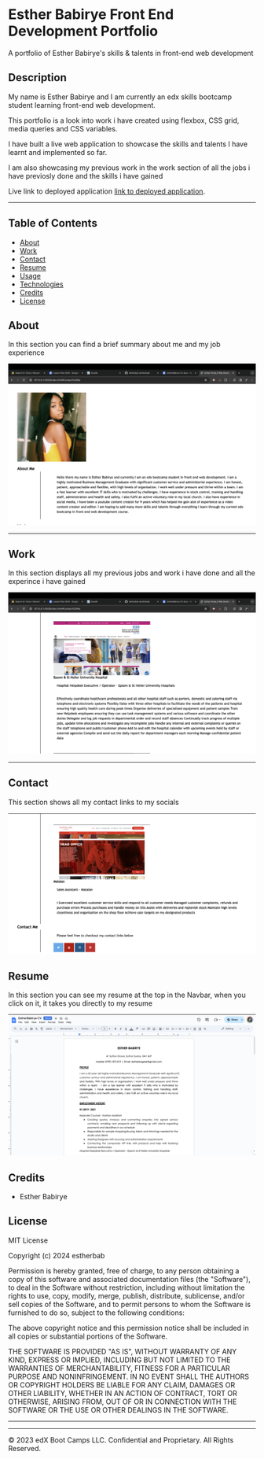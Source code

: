 # Esther Babirye Front End Development Portfolio
A portfolio of Esther Babirye's skills &amp; talents in front-end web development 

## Description
My name is Esther Babirye and I am currently an edx skills bootcamp student learning front-end web development.

This portfolio is a look into work i have created using flexbox, CSS grid, media queries and CSS variables.

I have built a live web application to showcase the skills and talents I have learnt and implemented so far.

I am also showcasing my previous work in the work section of all the jobs i have previosly done and the skills i have gained

Live link to deployed application [link to deployed application]().

---

## Table of Contents 


* [About](#about)
* [Work](#work)
* [Contact](#contact)
* [Resume](#resume)
* [Usage](#usage)
* [Technologies](#technologies)
* [Credits](#credits)
* [License](#license)


## About
In this section you can find a brief summary about me and my job experience 

![image](css/images/aboutme.png)





---

## Work

In this section displays all my previous jobs and work i have done and all the experince i have gained

![the following image shows the webpages functionality](css/images/work.png)





---

## Contact

This section shows all my contact links to my socials

![the following image shows the webpages functionality](css/images/contactme.png)





## Resume

In this section you can see my resume at the top in the Navbar, when you click on it, it takes you directly to my resume

![the following image shows the webpages functionality](css/images/resume.png)



## Credits

* Esther Babirye




## License
MIT License

Copyright (c) 2024 estherbab

Permission is hereby granted, free of charge, to any person obtaining a copy
of this software and associated documentation files (the "Software"), to deal
in the Software without restriction, including without limitation the rights
to use, copy, modify, merge, publish, distribute, sublicense, and/or sell
copies of the Software, and to permit persons to whom the Software is
furnished to do so, subject to the following conditions:

The above copyright notice and this permission notice shall be included in all
copies or substantial portions of the Software.

THE SOFTWARE IS PROVIDED "AS IS", WITHOUT WARRANTY OF ANY KIND, EXPRESS OR
IMPLIED, INCLUDING BUT NOT LIMITED TO THE WARRANTIES OF MERCHANTABILITY,
FITNESS FOR A PARTICULAR PURPOSE AND NONINFRINGEMENT. IN NO EVENT SHALL THE
AUTHORS OR COPYRIGHT HOLDERS BE LIABLE FOR ANY CLAIM, DAMAGES OR OTHER
LIABILITY, WHETHER IN AN ACTION OF CONTRACT, TORT OR OTHERWISE, ARISING FROM,
OUT OF OR IN CONNECTION WITH THE SOFTWARE OR THE USE OR OTHER DEALINGS IN THE
SOFTWARE.



---



---

© 2023 edX Boot Camps LLC. Confidential and Proprietary. All Rights Reserved.



